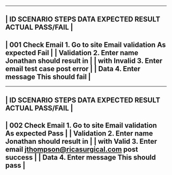  ----------------------------------------------------------------------------------------------------------------------------------------------------------
|       ID       SCENARIO       STEPS                     DATA                            EXPECTED RESULT              ACTUAL              PASS/FAIL       |
 ----------------------------------------------------------------------------------------------------------------------------------------------------------
|      001      Check Email     1. Go to site                                             Email validation             As expected         Fail            | 
|               Validation      2. Enter name             Jonathan                        should result in                                                 |
|               with Invalid    3. Enter email            test case                       post error                                                       |
|               Data            4. Enter message          This should fail                                                                                 |
 ----------------------------------------------------------------------------------------------------------------------------------------------------------

 ----------------------------------------------------------------------------------------------------------------------------------------------------------
|       ID       SCENARIO       STEPS                     DATA                            EXPECTED RESULT              ACTUAL              PASS/FAIL       |
 ----------------------------------------------------------------------------------------------------------------------------------------------------------
|      002      Check Email     1. Go to site                                             Email validation             As expected         Pass            | 
|               Validation      2. Enter name             Jonathan                        should result in                                                 |
|               with Valid      3. Enter email            jthompson@ricasurgical.com      post success                                                     |
|               Data            4. Enter message          This should pass                                                                                 |
 ----------------------------------------------------------------------------------------------------------------------------------------------------------